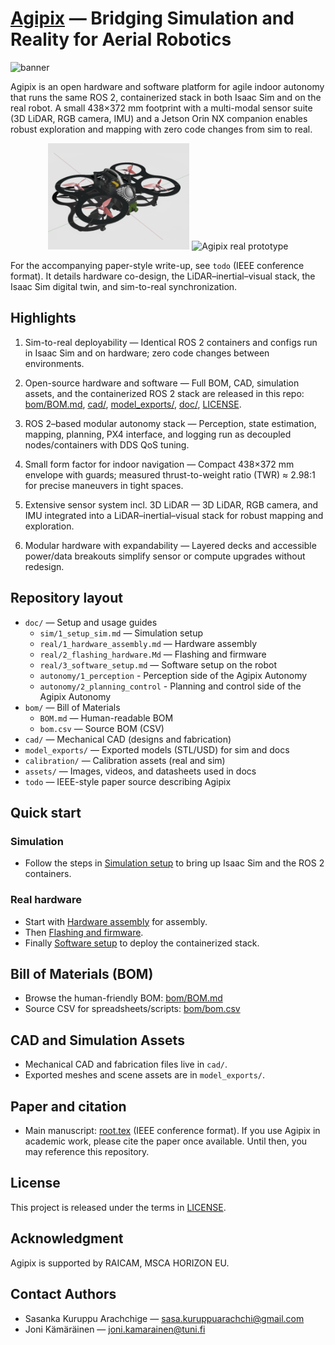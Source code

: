 # [Agipix](https://sasakuruppuarachchi.github.io/agipix/) — Bridging Simulation and Reality for Aerial Robotics

![banner](assets/images/exploded.gif)

Agipix is an open hardware and software platform for agile indoor autonomy that runs the same ROS 2, containerized stack in both Isaac Sim and on the real robot. A small 438×372 mm footprint with a multi-modal sensor suite (3D LiDAR, RGB camera, IMU) and a Jetson Orin NX companion enables robust exploration and mapping with zero code changes from sim to real.

<p align="center">
	<img alt="Agipix simulation" src="assets/images/sim.png" width="45%" />
	<img alt="Agipix real prototype" src="assets/images/real.jpg" width="45%" />
</p>

For the accompanying paper-style write-up, see `todo` (IEEE conference format). It details hardware co-design, the LiDAR–inertial–visual stack, the Isaac Sim digital twin, and sim-to-real synchronization.

## Highlights

1) Sim-to-real deployability — Identical ROS 2 containers and configs run in Isaac Sim and on hardware; zero code changes between environments.

2) Open-source hardware and software — Full BOM, CAD, simulation assets, and the containerized ROS 2 stack are released in this repo: [bom/BOM.md](bom/BOM.md), [cad/](cad/), [model_exports/](model_exports/), [doc/](docs/), [LICENSE](LICENSE).

3) ROS 2–based modular autonomy stack — Perception, state estimation, mapping, planning, PX4 interface, and logging run as decoupled nodes/containers with DDS QoS tuning.

4) Small form factor for indoor navigation — Compact 438×372 mm envelope with guards; measured thrust-to-weight ratio (TWR) ≈ 2.98:1 for precise maneuvers in tight spaces.

5) Extensive sensor system incl. 3D LiDAR — 3D LiDAR, RGB camera, and IMU integrated into a LiDAR–inertial–visual stack for robust mapping and exploration.

6) Modular hardware with expandability — Layered decks and accessible power/data breakouts simplify sensor or compute upgrades without redesign.

## Repository layout

- `doc/` — Setup and usage guides
	- `sim/1_setup_sim.md` — Simulation setup
	- `real/1_hardware_assembly.md` — Hardware assembly
	- `real/2_flashing_hardware.Md` — Flashing and firmware
	- `real/3_software_setup.md` — Software setup on the robot
	- `autonomy/1_perception` - Perception side of the Agipix Autonomy
	- `autonomy/2_planning_control` - Planning and control side of the Agipix Autonomy
- `bom/` — Bill of Materials
	- `BOM.md` — Human-readable BOM
	- `bom.csv` — Source BOM (CSV)
- `cad/` — Mechanical CAD (designs and fabrication)
- `model_exports/` — Exported models (STL/USD) for sim and docs
- `calibration/` — Calibration assets (real and sim)
- `assets/` — Images, videos, and datasheets used in docs
- `todo` — IEEE-style paper source describing Agipix

## Quick start

### Simulation
- Follow the steps in [Simulation setup](docs/sim/1_setup_sim.md) to bring up Isaac Sim and the ROS 2 containers.

### Real hardware
- Start with [Hardware assembly](docs/real/1_hardware_assembly.md) for assembly.
- Then [Flashing and firmware](docs/real/2_flashing_hardware.Md).
- Finally [Software setup](docs/real/3_software_setup.md) to deploy the containerized stack.

## Bill of Materials (BOM)

- Browse the human-friendly BOM: [bom/BOM.md](bom/BOM.md)
- Source CSV for spreadsheets/scripts: [bom/bom.csv](bom/bom.csv)

## CAD and Simulation Assets

- Mechanical CAD and fabrication files live in `cad/`.
- Exported meshes and scene assets are in `model_exports/`.

## Paper and citation

- Main manuscript: [root.tex](root.tex) (IEEE conference format). If you use Agipix in academic work, please cite the paper once available. Until then, you may reference this repository.

## License

This project is released under the terms in [LICENSE](LICENSE).

## Acknowledgment

Agipix is supported by RAICAM, MSCA HORIZON EU.

## Contact Authors

- Sasanka Kuruppu Arachchige — sasa.kuruppuarachchi@gmail.com
- Joni Kämäräinen — joni.kamarainen@tuni.fi

